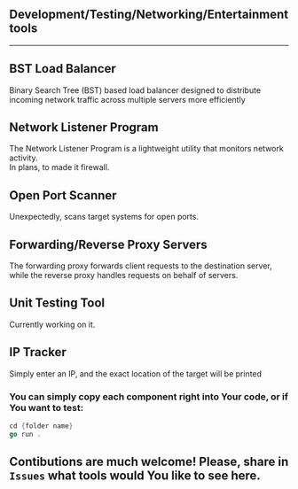 ## Development/Testing/Networking/Entertainment tools
<hr>

## BST Load Balancer

Binary Search Tree (BST) based load balancer designed to distribute incoming network traffic across multiple servers more efficiently

## Network Listener Program

The Network Listener Program is a lightweight utility that monitors network activity.
<br>
In plans, to made it firewall.

## Open Port Scanner

Unexpectedly, scans target systems for open ports.

## Forwarding/Reverse Proxy Servers

The forwarding proxy forwards client requests to the destination server, while the reverse proxy handles requests on behalf of servers.

## Unit Testing Tool

Currently working on it.

## IP Tracker
Simply enter an IP, and the exact location of the target will be printed

### You can simply copy each component right into Your code, or if You want to test:
```go
cd {folder name}
go run .
```

## Contibutions are much welcome! Please, share in `Issues` what tools would You like to see here.
